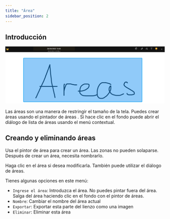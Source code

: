 ```yaml
---
title: "Área"
sidebar_position: 2
---
```


## Introducción

![Área](area.png)

Las áreas son una manera de restringir el tamaño de la tela. Puedes crear áreas usando el pintador de áreas [](painters/area.md). Si hace clic en el fondo puede abrir el diálogo de lista de áreas usando el menú contextual.

## Creando y eliminando áreas

Usa el pintor de área [](painters/area.md) para crear un área. Las zonas no pueden solaparse. Después de crear un área, necesita nombrarlo.

Haga clic en el área si desea modificarla. También puede utilizar el diálogo de áreas.

Tienes algunas opciones en este menú:

* `Ingrese el área`: Introduzca el área. No puedes pintar fuera del área. Salga del área haciendo clic en el fondo con el pintor de áreas.
* `Nombre`: Cambiar el nombre del área actual
* `Exportar`: Exportar esta parte del lienzo como una imagen
* `Eliminar`: Eliminar esta área
